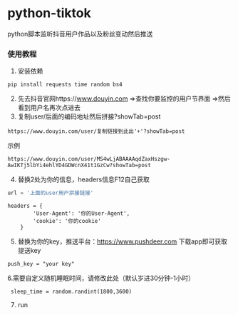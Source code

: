 # python-tiktok
python脚本监听抖音用户作品以及粉丝变动然后推送
### 使用教程

1. 安装依赖

```
pip install requests time random bs4

```

2. 先去抖音官网https://www.douyin.com =>查找你要监控的用户节界面 =>然后看到用户名再次点进去 
3. 复制user/后面的编码地址然后拼接?showTab=post

```
https://www.douyin.com/user/复制链接到此出'+'?showTab=post
```
示例
```
https://www.douyin.com/user/MS4wLjABAAAAqdZaxHszgw-AwIKTj5lbYi4ehlYD4GDWcnX41t1GzCw?showTab=post
```

4. 替换2处为你的信息，headers信息F12自己获取

```python
url = '上面的user用户拼接链接'
```

```
headers = {
        'User-Agent': '你的User-Agent',
        'cookie': '你的cookie'
    }
```

5. 替换为你的key，推送平台：https://www.pushdeer.com 下载app即可获取提送key

```
push_key = "your key"
```

6.需要自定义随机睡眠时间，请修改此处（默认岁进30分钟-1小时）

```
 sleep_time = random.randint(1800,3600)
```

7. run

